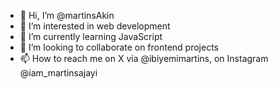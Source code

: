 - 👋 Hi, I’m @martinsAkin
- 👀 I’m interested in web development 
- 🌱 I’m currently learning JavaScript 
- 💞️ I’m looking to collaborate on frontend projects 
- 📫 How to reach me on X via @ibiyemimartins, on Instagram @iam_martinsajayi

<!---
martinsAkin/martinsAkin is a ✨ special ✨ repository because its `README.md` (this file) appears on your GitHub profile.
You can click the Preview link to take a look at your changes.
--->
